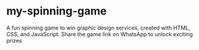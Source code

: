 # my-spinning-game
A fun spinning game to win graphic design services, created with HTML, CSS, and JavaScript. Share the game link on WhatsApp to unlock exciting prizes
